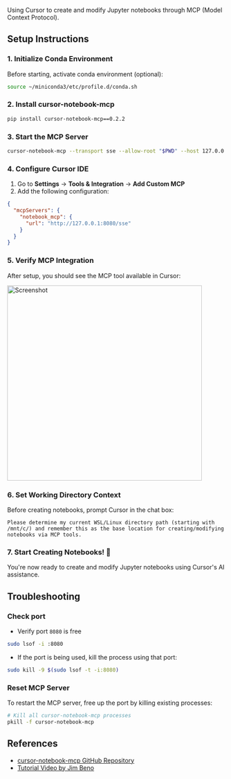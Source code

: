 Using Cursor to create and modify Jupyter notebooks through MCP (Model Context Protocol).

## Setup Instructions

### 1. Initialize Conda Environment
Before starting, activate conda environment (optional):
```bash
source ~/miniconda3/etc/profile.d/conda.sh
```

### 2. Install cursor-notebook-mcp
```bash
pip install cursor-notebook-mcp==0.2.2
```

### 3. Start the MCP Server
```bash
cursor-notebook-mcp --transport sse --allow-root "$PWD" --host 127.0.0.1 --port 8080
```

### 4. Configure Cursor IDE
1. Go to **Settings** → **Tools & Integration** → **Add Custom MCP**
2. Add the following configuration:
```json
{
  "mcpServers": {
    "notebook_mcp": {
      "url": "http://127.0.0.1:8080/sse"
    }
  }
}
```

### 5. Verify MCP Integration
After setup, you should see the MCP tool available in Cursor:

<img src="https://github.com/user-attachments/assets/b1abecda-2c64-4b36-ae6e-54328fa3ccf6" alt="Screenshot" width="450"/>

### 6. Set Working Directory Context
Before creating notebooks, prompt Cursor in the chat box:
```
Please determine my current WSL/Linux directory path (starting with /mnt/c/) and remember this as the base location for creating/modifying notebooks via MCP tools.
```

### 7. Start Creating Notebooks! 🚀
You're now ready to create and modify Jupyter notebooks using Cursor's AI assistance.


## Troubleshooting

### Check port
- Verify port `8080` is free
```bash
sudo lsof -i :8080
```

- If the port is being used, kill the process using that port:
```bash
sudo kill -9 $(sudo lsof -t -i:8080)
```

### Reset MCP Server
To restart the MCP server, free up the port by killing existing processes:
```bash
# Kill all cursor-notebook-mcp processes
pkill -f cursor-notebook-mcp
```


## References
- [cursor-notebook-mcp GitHub Repository](https://github.com/jbeno/cursor-notebook-mcp)
- [Tutorial Video by Jim Beno](https://www.youtube.com/watch?v=VOVMH-tle14&ab_channel=JimBeno)
